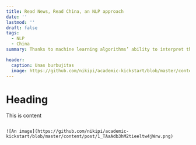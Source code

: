 ```yaml
---
title: Read News, Read China, an NLP approach
date: ''
lastmod: ''
draft: false
tags:
  - NLP
  - China
summary: Thanks to machine learning algorithms’ ability to interpret the massive text to the understandable message, tracking the polices change from the enormous volume of the news reports is feasible at this point. Here I present this case study utilizing the text of Network News Broadcast to discover the policy changes of China.https://medium.com/@ypi_78836/read-news-read-china-an-nlp-approach-68fe07d1c53

header:
  caption: Unas burbujitas
  image: https://github.com/nikipi/academic-kickstart/blob/master/content/post/1_TAaAdb3hM2tieeltw4jWrw.png
---
```

# Heading

This is content




```

![An image](https://github.com/nikipi/academic-kickstart/blob/master/content/post/1_TAaAdb3hM2tieeltw4jWrw.png)
